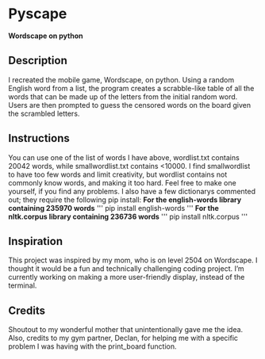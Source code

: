 # Pyscape
**Wordscape on python**
## Description
  I recreated the mobile game, Wordscape, on python. Using a random English word from a list, the program creates a scrabble-like table of all the words that can be made up of the letters from the initial random word. Users are then prompted to guess the censored words on the board given the scrambled letters.
## Instructions
  You can use one of the list of words I have above, wordlist.txt contains 20042 words, while smallwordlist.txt contains <10000. I find smallwordlist to have too few words and limit creativity, but wordlist contains not commonly know words, and making it too hard. Feel free to make one yourself, if you find any problems. I also have a few dictionarys commented out; they require the following pip install:
  **For the english-words library containing 235970 words**
  '''
  pip install english-words
  '''
  **For the nltk.corpus library containing 236736 words**
  '''
  pip install nltk.corpus
  '''
## Inspiration
  This project was inspired by my mom, who is on level 2504 on Wordscape. I thought it would be a fun and technically challenging coding project. I’m currently working on making a more user-friendly display, instead of the terminal.
## Credits
  Shoutout to my wonderful mother that unintentionally gave me the idea. Also, credits to my gym partner, Declan, for helping me with a specific problem I was having with the print_board function.
